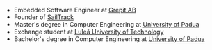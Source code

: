 * Embedded Software Engineer at [Grepit AB](https://www.grepit.se)
* Founder of [SailTrack](https://metisvela.github.io/sailtrack/)
* Master's degree in Computer Engineering at [University of Padua](https://www.unipd.it/en/)
* Exchange student at [Luleå University of Technology](https://www.ltu.se/?l=en)
* Bachelor's degree in Computer Engineering at [University of Padua](https://www.unipd.it/en/)
